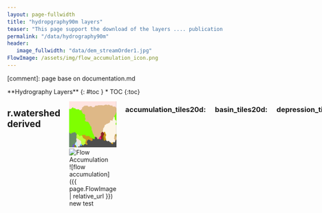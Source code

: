 ```yaml
---
layout: page-fullwidth
title: "hydropgraphy90m layers"
teaser: "This page support the download of the layers .... publication ...."
permalink: "/data/hydrography90m"
header:
   image_fullwidth: "data/dem_streamOrder1.jpg"
FlowImage: /assets/img/flow_accumulation_icon.png
---
```


[comment]: page base on documentation.md

<div class="row">
<div class="medium-4 medium-push-8 columns" markdown="1">
<div class="panel radius" markdown="1">
**Hydrography Layers**
{: #toc }
*  TOC
{:toc}
</div>
</div><!-- /.medium-4.columns -->

<div class="medium-8 medium-pull-4 columns" markdown="1">


## r.watershed derived   

![image](/assets/img/drainage-basin-icon.png)
<br>
![Flow Accumulation](https://gitlab.com/selvaje74/hydrography.org/-/blob/main/images/data/hydrography90m/flow_accumulation.png)
<br>
![flow accumulation]({{ page.FlowImage | relative_url }}) 
<br>
new test


### accumulation_tiles20d: 
### basin_tiles20d: 
### depression_tiles20d: 
### direction_tiles20d: 
### outlet_tiles20d: 
### regional_unit
### segment_tiles20d: 
### sub_catchment_tiles20d:


## r.stream.order derived 
test add image icon  {#formats}

bla bla for r.watershed 

### Straller

Download link

### Henke

Download link


